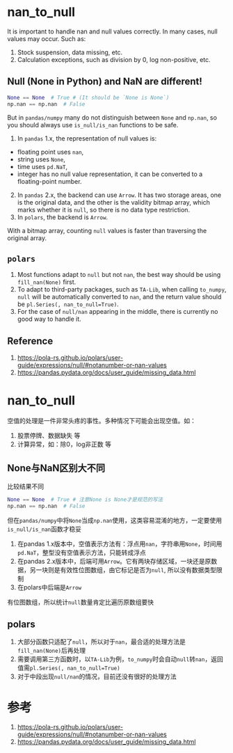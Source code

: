 # nan_to_null

It is important to handle nan and null values correctly. In many cases, null values may occur. Such as:

1. Stock suspension, data missing, etc.
2. Calculation exceptions, such as division by 0, log non-positive, etc.


## Null (None in Python) and NaN are different!

```python
None == None  # True # (It should be `None is None`)
np.nan == np.nan  # False
```

But in `pandas/numpy` many do not distinguish between `None` and `np.nan`, so you should always use `is_null/is_nan` functions to be safe.

1. In `pandas` 1.x, the representation of null values is:
  - floating point uses `nan`,
  - string uses `None`,
  - time uses `pd.NaT`,
  - integer has no null value representation, it can be converted to a floating-point number.
2. In `pandas` 2.x, the backend can use `Arrow`. It has two storage areas, one is the original data, and the other is the validity bitmap array, which marks whether it is `null`, so there is no data type restriction.
3. In `polars`, the backend is `Arrow`.

With a bitmap array, counting `null` values is faster than traversing the original array.

## `polars`

1. Most functions adapt to `null` but not `nan`, the best way should be using `fill_nan(None)` first.
2. To adapt to third-party packages, such as `TA-Lib`, when calling `to_numpy`, `null` will be automatically converted to `nan`, and the return value should be `pl.Series(, nan_to_null=True)`.
3. For the case of `null/nan` appearing in the middle, there is currently no good way to handle it.

## Reference

1. https://pola-rs.github.io/polars/user-guide/expressions/null/#notanumber-or-nan-values
2. https://pandas.pydata.org/docs/user_guide/missing_data.html





# nan_to_null

空值的处理是一件非常头疼的事性。多种情况下可能会出现空值。如：

1. 股票停牌、数据缺失 等
2. 计算异常，如：除0，log非正数 等

## None与NaN区别大不同

比较结果不同

```python
None == None  # True # 注意None is None才是规范的写法
np.nan == np.nan  # False
```

但在`pandas/numpy`中将`None`当成`np.nan`使用，这类容易混淆的地方，一定要使用`is_null/is_nan`函数才稳妥

1. 在pandas 1.x版本中，空值表示方法有：浮点用`nan`，字符串用`None`，时间用`pd.NaT`，整型没有空值表示方法，只能转成浮点
2. 在pandas 2.x版本中，后端可用`Arrow`。它有两块存储区域，一块还是原数据，另一块则是有效性位图数组，由它标记是否为`null`, 所以没有数据类型限制
3. 在polars中后端是`Arrow`

有位图数组，所以统计`null`数量肯定比遍历原数组要快

## polars

1. 大部分函数只适配了`null`，所以对于`nan`，最合适的处理方法是`fill_nan(None)`后再处理
2. 需要调用第三方函数时，以`TA-Lib`为例，`to_numpy`时会自动`null`转`nan`，返回值需`pl.Series(, nan_to_null=True)`
3. 对于中段出现`null/nan`的情况，目前还没有很好的处理方法

# 参考

1. https://pola-rs.github.io/polars/user-guide/expressions/null/#notanumber-or-nan-values
2. https://pandas.pydata.org/docs/user_guide/missing_data.html
